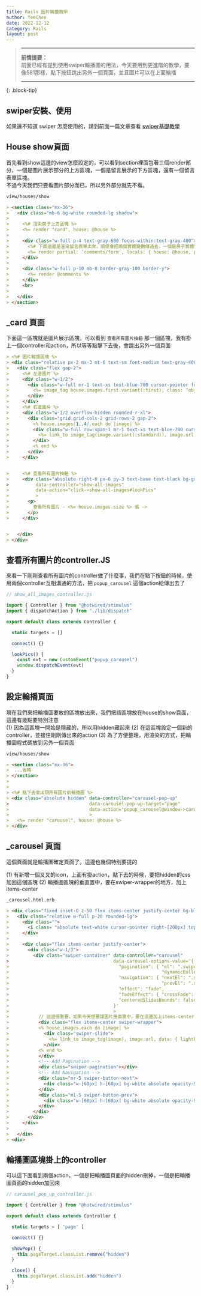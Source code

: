 ```yaml
---
title: Rails 圖片輪播教學
author: YeeChen
date: 2022-12-12
category: Rails
layout: post
---
```



> ---    
> **前情提要：**         
> 前面已經有提到使用swiper輪播圖的用法，今天要用到更進階的教學，要像581那樣，點下按鈕跳出另外一個頁面，並且圖片可以在上面輪播
>    
> ---    
{: .block-tip}





swiper安裝、使用
------

如果還不知道 swiper 怎麼使用的，請到前面一篇文章查看
[swiper基礎教學](https://eagle0526.github.io/rails/2022-12-12-rails-swiper-carousel.html)



House show頁面
------

首先看到show這邊的view怎麼設定的，可以看到section裡面包著三個render部分，一個是圖片展示部分的上方區塊，一個是留言展示的下方區塊，還有一個留言表單區塊。  
不過今天我們只要看圖片部分而已，所以另外部分就先不看。   
```md
view/houses/show

> <section class="mx-36">
>   <div class="mb-6 bg-white rounded-lg shadow">
>     
>     <%# 渲染房子上方區塊 %>
>     <%= render "card", house: @house %>
>   
>     <div class="w-full p-4 text-gray-600 focus-within:text-gray-400">            
>       <%# 下面這邊是渲染留言表單出來，順便會把兩個實體變數傳過去，一個是房子實體變數傳過去變區域變數，一個是把nil當作parent區域變數傳過去 <%>
>       <%= render partial: 'comments/form', locals: { house: @house, parent: nil, url: comments_path(@house) } %>                
>     </div>
> 
>     <div class="w-full p-10 mb-8 border-gray-100 border-y">
>       <%= render @comments %>                            
>     </div>
>     <br>
>      
>   </div>
> </section>
```

_card 頁面
------

下面這一區塊就是圖片展示區塊，可以看到 `查看所有圖片按鈕` 那一個區塊，我有掛上一個controller和action，所以等等點擊下去後，會跳出另外一個頁面
```md
> <%# 圖片輪播區塊 %>    
> <div class="relative px-2 mx-3 mt-6 text-sm font-medium text-gray-400 mb-7">
>   <div class="flex gap-2">           
>     <%# 左邊圖片 %>
>     <div class="w-1/2">
>       <div class="w-full mr-1 text-xs text-blue-700 cursor-pointer font-base">
>         <%= image_tag house.images.first.variant(:first), class: "object-cover w-full h-full rounded-l-xl align-center" %>
>       </div>                                                                        
>     </div>
>     <%# 右邊圖片 %>
>     <div class="w-1/2 overflow-hidden rounded-r-xl">
>       <div class="grid grid-cols-2 grid-rows-2 gap-2">
>         <% house.images[1..4].each do |image| %>
>         <div class="w-full row-span-1 mr-1 text-xs text-blue-700 cursor-pointer font-base">                
>           <%= link_to image_tag(image.variant(:standard)), image.url, data: { lightbox: 'image-gallery' }, class: "object-cover w-full h-full", target: "_blank"%>
>         </div>
>         <% end %>
>       </div>                                                                          
>     </div>


>     <%# 查看所有圖片按鈕 %>
>     <div class="absolute right-0 px-6 py-3 text-base text-black bg-gray-100 rounded cursor-pointer bottom-3 hover:bg-gray-300" 
>          data-controller="show-all-images"
>          data-action="click->show-all-images#lookPics"
>          >
>       <p>
>         查看所有圖片 - <%= house.images.size %> 張 -> 
>       </p>
>     </div>


>   </div>
> </div>
```

查看所有圖片的controller.JS
------

來看一下剛剛查看所有圖片的controller做了什麼事，我們在點下按鈕的時候，使用兩個controller互相溝通的方法，把 `popup_carousel` 這個action給傳出去了

```js
// show_all_images_controller.js

import { Controller } from "@hotwired/stimulus"
import { dispatchAction } from "./lib/dispatch"

export default class extends Controller {

  static targets = []

  connect() {}

  lookPics() {    
    const evt = new CustomEvent("popup_carousel")
    window.dispatchEvent(evt)    
  }
}
```


設定輪播頁面
------

現在我們來把輪播圖要放的區塊放出來，我們把該區塊放在house的show頁面，這邊有幾點要特別注意  
(1) 因為這區塊一開始是隱藏的，所以用hidden藏起來
(2) 在這區塊設定一個新的controller，並接住剛剛傳出來的action
(3) 為了方便整理，用渲染的方式，把輪播圖程式碼放到另外一個頁面

```md
view/houses/show

> <section class="mx-36">
>  ...省略
> </section>
> 
> 
> <%# 點下去會出現所有圖片的輪播圖 %>
> <div class="absolute hidden" data-controller="carousel-pop-up"
>                              data-carousel-pop-up-target="page"
>                              data-action="popup_carousel@window->carousel-pop-up#showPop"
>                              >
>   <%= render "carousel", house: @house %>
> </div>
```



_carousel 頁面
------

這個頁面就是輪播圖確定頁面了，這邊也幾個特別要提的   

(1) 有新增一個叉叉的icon，上面有掛action，點下去的時候，要把hidden的css加回這個區塊
(2) 輪播圖區塊的垂直置中，要在swiper-wrapper的地方，加上items-center

```md
_carousel.html.erb

> <div class="fixed inset-0 z-50 flex items-center justify-center bg-black bg-opacity-95">
>   <div class="relative w-full p-20 rounded-lg">
>     <div class="">
>       <i class= "absolute text-white cursor-pointer right-[200px] top-[50px] text-4xl fa-solid fa-x" data-action="click->carousel-pop-up#close"></i>
>     </div>
> 
>     <div class="flex items-center justify-center">
>       <div class="w-1/3">
>         <div class="swiper-container" data-controller="carousel" 
>                                       data-carousel-options-value='{
>                                         "pagination": { "el": ".swiper-pagination", 
>                                                         "dynamicBullets": "true" },
>                                         "navigation": { "nextEl": ".swiper-button-next", 
>                                                         "prevEl": ".swiper-button-prev"},
>                                         "effect": "fade", 
>                                         "fadeEffect": { "crossFade": "true" },
>                                         "centeredSlidesBounds": false
>                                       }'
>                                       >
>           // 這邊很重要，如果今天想要讓圖片垂直置中，要在這邊加上items-center
>           <div class="flex items-center swiper-wrapper">
>         	<% house.images.each do |image| %>
>         	  <div class="swiper-slide">	    
>               <%= link_to image_tag(image), image.url, data: { lightbox: 'image-gallery' }, class: "object-contain w-full h-full", target: "_blank" %>
>         	  </div>
>         	<% end %>  
>           </div>
>           <!-- Add Pagination -->
>           <div class="swiper-pagination"></div>
>           <!-- Add Navigation -->
>           <div class="mr-5 swiper-button-next">
>             <div class="w-[60px] h-[60px] bg-white absolute opacity-90 rounded-full"></div>
>           </div>
>           <div class="ml-5 swiper-button-prev">
>             <div class="w-[60px] h-[60px] bg-white absolute opacity-90 rounded-full"></div>
>           </div>    
>         </div>
>       </div>
>     </div>
>   
>   </div>
> <div>
```



輪播圖區塊掛上的controller
------

可以這下面看到兩個action，一個是把輪播圖頁面的hidden刪掉，一個是把輪播圖頁面的hidden加回來

```js
// carousel_pop_up_controller.js

import { Controller } from "@hotwired/stimulus"

export default class extends Controller {

  static targets = [ 'page' ]

  connect() {}

  showPop() {
    this.pageTarget.classList.remove("hidden")
  }

  close() {
    this.pageTarget.classList.add("hidden") 
  }
}
```












